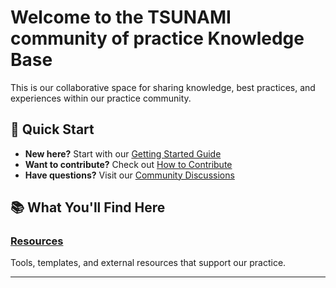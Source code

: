 # Welcome to the TSUNAMI community of practice  Knowledge Base

This is our collaborative space for sharing knowledge, best practices, and experiences within our practice community.

## 🚀 Quick Start

- **New here?** Start with our [Getting Started Guide](getting-started/index.md)
- **Want to contribute?** Check out [How to Contribute](getting-started/contributing.md)
- **Have questions?** Visit our [Community Discussions](https://github.com/Tsunami-COP/tsunami-knowledge-base/discussions)

## 📚 What You'll Find Here

### [Resources](resources/index.md)
Tools, templates, and external resources that support our practice.

---
